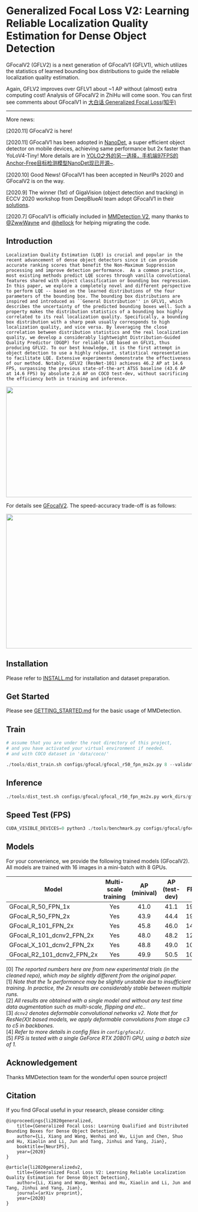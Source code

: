 # Generalized Focal Loss V2: Learning Reliable Localization Quality Estimation for Dense Object Detection

GFocalV2 (GFLV2) is a next generation of GFocalV1 (GFLV1), which utilizes the statistics of learned bounding box distributions to guide the reliable localization quality estimation.

Again, GFLV2 improves over GFLV1 about ~1 AP without (almost) extra computing cost! Analysis of GFocalV2 in ZhiHu will come soon. You can first see comments about GFocalV1 in [大白话 Generalized Focal Loss(知乎)](https://zhuanlan.zhihu.com/p/147691786)

---

More news:

[2020.11] GFocalV2 is here!

[2020.11] GFocalV1 has been adopted in [NanoDet](https://github.com/RangiLyu/nanodet), a super efficient object detector on mobile devices, achieving same performance but 2x faster than YoLoV4-Tiny! More details are in [YOLO之外的另一选择，手机端97FPS的Anchor-Free目标检测模型NanoDet现已开源~](https://zhuanlan.zhihu.com/p/306530300).

[2020.10] Good News! GFocalV1 has been accepted in NeurIPs 2020 and GFocalV2 is on the way.

[2020.9] The winner (1st) of GigaVision (object detection and tracking) in ECCV 2020 workshop from DeepBlueAI team adopt GFocalV1 in their [solutions](http://dy.163.com/article/FLF2LGTP0511ABV6.html).

[2020.7] GFocalV1 is officially included in [MMDetection V2](https://github.com/open-mmlab/mmdetection/blob/master/configs/gfl/README.md), many thanks to [@ZwwWayne](https://github.com/ZwwWayne) and [@hellock](https://github.com/hellock) for helping migrating the code.


## Introduction

```
Localization Quality Estimation (LQE) is crucial and popular in the recent advancement of dense object detectors since it can provide accurate ranking scores that benefit the Non-Maximum Suppression processing and improve detection performance.  As a common practice, most existing methods predict LQE scores through vanilla convolutional features shared with object classification or bounding box regression. In this paper, we explore a completely novel and different perspective to perform LQE -- based on the learned distributions of the four parameters of the bounding box. The bounding box distributions are inspired and introduced as ``General Distribution'' in GFLV1, which describes the uncertainty of the predicted bounding boxes well. Such a property makes the distribution statistics of a bounding box highly correlated to its real localization quality. Specifically, a bounding box distribution with a sharp peak usually corresponds to high localization quality, and vice versa. By leveraging the close correlation between distribution statistics and the real localization quality, we develop a considerably lightweight Distribution-Guided Quality Predictor (DGQP) for reliable LQE based on GFLV1, thus producing GFLV2. To our best knowledge, it is the first attempt in object detection to use a highly relevant, statistical representation to facilitate LQE. Extensive experiments demonstrate the effectiveness of our method. Notably, GFLV2 (ResNet-101) achieves 46.2 AP at 14.6 FPS, surpassing the previous state-of-the-art ATSS baseline (43.6 AP at 14.6 FPS) by absolute 2.6 AP on COCO test-dev, without sacrificing the efficiency both in training and inference.
```

<img src="https://github.com/implus/GFocalV2/blob/master/gfocal.png" width="1000" height="300" align="middle"/>

For details see [GFocalV2](https://arxiv.org/pdf/2011.12885.pdf). The speed-accuracy trade-off is as follows:

<img src="https://github.com/implus/GFocalV2/blob/master/sota_time_acc.jpg" width="541" height="365" align="middle"/>


## Installation

Please refer to [INSTALL.md](docs/INSTALL.md) for installation and dataset preparation.

## Get Started

Please see [GETTING_STARTED.md](docs/GETTING_STARTED.md) for the basic usage of MMDetection.

## Train

```python
# assume that you are under the root directory of this project,
# and you have activated your virtual environment if needed.
# and with COCO dataset in 'data/coco/'

./tools/dist_train.sh configs/gfocal/gfocal_r50_fpn_ms2x.py 8 --validate
```

## Inference

```python
./tools/dist_test.sh configs/gfocal/gfocal_r50_fpn_ms2x.py work_dirs/gfocal_r50_fpn_ms2x/epoch_24.pth 8 --eval bbox
```

## Speed Test (FPS)

```python
CUDA_VISIBLE_DEVICES=0 python3 ./tools/benchmark.py configs/gfocal/gfocal_r50_fpn_ms2x.py work_dirs/gfocal_r50_fpn_ms2x/epoch_24.pth
```

## Models

For your convenience, we provide the following trained models (GFocalV2). All models are trained with 16 images in a mini-batch with 8 GPUs.

Model | Multi-scale training | AP (minival) | AP (test-dev) | FPS | Link
--- |:---:|:---:|:---:|:---:|:---:
GFocal_R_50_FPN_1x              | Yes | 41.0 | 41.1 | 19.4 | [Google](https://drive.google.com/file/d/1wSE9-c7tcQwIDPC6Vm_yfOokdPfmYmy7/view?usp=sharing)
GFocal_R_50_FPN_2x              | Yes | 43.9 | 44.4 | 19.4 | [Google](https://drive.google.com/file/d/17-1cKRdR5J3SfZ9NBCwe6QE554uTS30F/view?usp=sharing)
GFocal_R_101_FPN_2x             | Yes | 45.8 | 46.0 | 14.6 | [Google](https://drive.google.com/file/d/1qomgA7mzKW0bwybtG4Avqahv67FUxmNx/view?usp=sharing)
GFocal_R_101_dcnv2_FPN_2x       | Yes | 48.0 | 48.2 | 12.7 | [Google](https://drive.google.com/file/d/1xsBjxmqsJoYZYPMr0k06X5K9nnPrexcx/view?usp=sharing)
GFocal_X_101_dcnv2_FPN_2x       | Yes | 48.8 | 49.0 | 10.7 | [Google](https://drive.google.com/file/d/1AHDVQoclYPSP0Ync2a5FCsr_rhq2QdMH/view?usp=sharing)
GFocal_R2_101_dcnv2_FPN_2x      | Yes | 49.9 | 50.5 | 10.9 | [Google](https://drive.google.com/file/d/1sAXfYLXIxZgMrC44LBqDgfYImThZ_kud/view?usp=sharing)

[0] *The reported numbers here are from new experimental trials (in the cleaned repo), which may be slightly different from the original paper.* \
[1] *Note that the 1x performance may be slightly unstable due to insufficient training. In practice, the 2x results are considerably stable between multiple runs.* \
[2] *All results are obtained with a single model and without any test time data augmentation such as multi-scale, flipping and etc..* \
[3] *`dcnv2` denotes deformable convolutional networks v2. Note that for ResNe(X)t based models, we apply deformable convolutions from stage c3 to c5 in backbones.* \
[4] *Refer to more details in config files in `config/gfocal/`.* \
[5] *FPS is tested with a single GeForce RTX 2080Ti GPU, using a batch size of 1.* 


## Acknowledgement

Thanks MMDetection team for the wonderful open source project!


## Citation

If you find GFocal useful in your research, please consider citing:

```
@inproceedings{li2020generalized,
    title={Generalized Focal Loss: Learning Qualified and Distributed Bounding Boxes for Dense Object Detection},
    author={Li, Xiang and Wang, Wenhai and Wu, Lijun and Chen, Shuo and Hu, Xiaolin and Li, Jun and Tang, Jinhui and Yang, Jian},
    booktitle={NeurIPS},
    year={2020}
}
```

```
@article{li2020generalizedv2,
    title={Generalized Focal Loss V2: Learning Reliable Localization Quality Estimation for Dense Object Detection},
    author={Li, Xiang and Wang, Wenhai and Hu, Xiaolin and Li, Jun and Tang, Jinhui and Yang, Jian},
    journal={arXiv preprint},
    year={2020}
}
```


